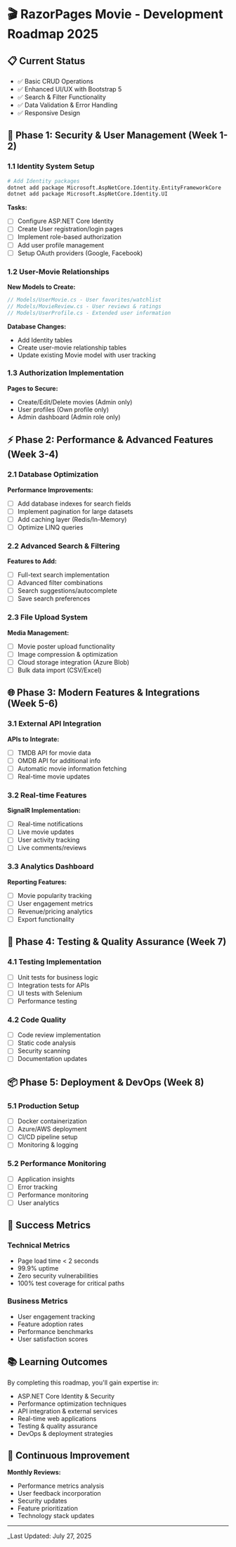 # 🎬 RazorPages Movie - Development Roadmap 2025

## 📋 Current Status

- ✅ Basic CRUD Operations
- ✅ Enhanced UI/UX with Bootstrap 5
- ✅ Search & Filter Functionality
- ✅ Data Validation & Error Handling
- ✅ Responsive Design

## 🚀 Phase 1: Security & User Management (Week 1-2)

### 1.1 Identity System Setup

```bash
# Add Identity packages
dotnet add package Microsoft.AspNetCore.Identity.EntityFrameworkCore
dotnet add package Microsoft.AspNetCore.Identity.UI
```

**Tasks:**

- [ ] Configure ASP.NET Core Identity
- [ ] Create User registration/login pages
- [ ] Implement role-based authorization
- [ ] Add user profile management
- [ ] Setup OAuth providers (Google, Facebook)

### 1.2 User-Movie Relationships

**New Models to Create:**

```csharp
// Models/UserMovie.cs - User favorites/watchlist
// Models/MovieReview.cs - User reviews & ratings
// Models/UserProfile.cs - Extended user information
```

**Database Changes:**

- Add Identity tables
- Create user-movie relationship tables
- Update existing Movie model with user tracking

### 1.3 Authorization Implementation

**Pages to Secure:**

- Create/Edit/Delete movies (Admin only)
- User profiles (Own profile only)
- Admin dashboard (Admin role only)

## ⚡ Phase 2: Performance & Advanced Features (Week 3-4)

### 2.1 Database Optimization

**Performance Improvements:**

- [ ] Add database indexes for search fields
- [ ] Implement pagination for large datasets
- [ ] Add caching layer (Redis/In-Memory)
- [ ] Optimize LINQ queries

### 2.2 Advanced Search & Filtering

**Features to Add:**

- [ ] Full-text search implementation
- [ ] Advanced filter combinations
- [ ] Search suggestions/autocomplete
- [ ] Save search preferences

### 2.3 File Upload System

**Media Management:**

- [ ] Movie poster upload functionality
- [ ] Image compression & optimization
- [ ] Cloud storage integration (Azure Blob)
- [ ] Bulk data import (CSV/Excel)

## 🌐 Phase 3: Modern Features & Integrations (Week 5-6)

### 3.1 External API Integration

**APIs to Integrate:**

- [ ] TMDB API for movie data
- [ ] OMDB API for additional info
- [ ] Automatic movie information fetching
- [ ] Real-time movie updates

### 3.2 Real-time Features

**SignalR Implementation:**

- [ ] Real-time notifications
- [ ] Live movie updates
- [ ] User activity tracking
- [ ] Live comments/reviews

### 3.3 Analytics Dashboard

**Reporting Features:**

- [ ] Movie popularity tracking
- [ ] User engagement metrics
- [ ] Revenue/pricing analytics
- [ ] Export functionality

## 🧪 Phase 4: Testing & Quality Assurance (Week 7)

### 4.1 Testing Implementation

- [ ] Unit tests for business logic
- [ ] Integration tests for APIs
- [ ] UI tests with Selenium
- [ ] Performance testing

### 4.2 Code Quality

- [ ] Code review implementation
- [ ] Static code analysis
- [ ] Security scanning
- [ ] Documentation updates

## 📦 Phase 5: Deployment & DevOps (Week 8)

### 5.1 Production Setup

- [ ] Docker containerization
- [ ] Azure/AWS deployment
- [ ] CI/CD pipeline setup
- [ ] Monitoring & logging

### 5.2 Performance Monitoring

- [ ] Application insights
- [ ] Error tracking
- [ ] Performance monitoring
- [ ] User analytics

## 🎯 Success Metrics

### Technical Metrics

- Page load time < 2 seconds
- 99.9% uptime
- Zero security vulnerabilities
- 100% test coverage for critical paths

### Business Metrics

- User engagement tracking
- Feature adoption rates
- Performance benchmarks
- User satisfaction scores

## 📚 Learning Outcomes

By completing this roadmap, you'll gain expertise in:

- ASP.NET Core Identity & Security
- Performance optimization techniques
- API integration & external services
- Real-time web applications
- Testing & quality assurance
- DevOps & deployment strategies

## 🔄 Continuous Improvement

**Monthly Reviews:**

- Performance metrics analysis
- User feedback incorporation
- Security updates
- Feature prioritization
- Technology stack updates

---

_Last Updated: July 27, 2025
